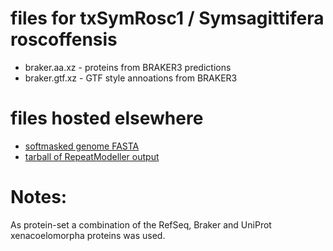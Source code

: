 # files for txSymRosc1 / Symsagittifera roscoffensis
* braker.aa.xz - proteins from BRAKER3 predictions
* braker.gtf.xz - GTF style annoations from BRAKER3

# files hosted elsewhere
* [softmasked genome FASTA](https://asg_hubs.cog.sanger.ac.uk/txSymRosc1/txSymRosc1.fa.masked)
* [tarball of RepeatModeller output](https://asg_hubs.cog.sanger.ac.uk/txSymRosc1/txSymRosc1.tar.xz)

# Notes:
As protein-set a combination of the RefSeq, Braker and UniProt xenacoelomorpha proteins was used.
